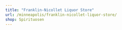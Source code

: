 ```yaml
---
title: "Franklin-Nicollet Liquor Store"
url: /minneapolis/franklin-nicollet-liquor-store/
shop: Spirituosen
---
```

